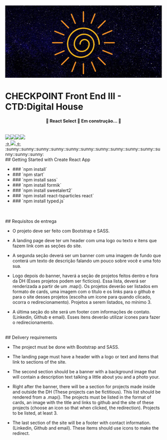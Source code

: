 
![DH](/src/Components/Imagens/Banner.jpg)

# CHECKPOINT Front End III - CTD:Digital House

<h4 align="center"> 
	🚧  React Select 🚀 Em construção...  🚧
</h4>
<br>
<img src="https://img.shields.io/badge/HTML5-E34F26?style=for-the-badge&logo=html5&logoColor=white"></img><img src="https://img.shields.io/badge/CSS3-1572B6?style=for-the-badge&logo=css3&logoColor=white"></img><img src="https://img.shields.io/badge/JavaScript-323330?style=for-the-badge&logo=javascript&logoColor=F7DF1E"></img><img src="https://img.shields.io/badge/React-20232A?style=for-the-badge&logo=react&logoColor=61DAFB"></img>
<br>
 <a href="https://vibrant-hawking-ad7957.netlify.app/" align-items-center> -> <img src="https://img.shields.io/badge/Netlify-00C7B7?style=for-the-badge&logo=netlify&logoColor=white"> <- </img></a>
<br>
:sunny::sunny::sunny::sunny::sunny::sunny::sunny::sunny::sunny::sunny::sunny::sunny::sunny:
<br>
## Getting Started with Create React App
<ul>
    <li>### `npm install`</li>
    <li>### `npm start`</li>
    <li>### `npm install sass`</li>
    <li>### `npm install formik`</li>
    <li>### `npm install sweetalert2`</li>
    <li>### `npm install react-tsparticles react`</li>
    <li>### `npm install typed.js`</li>
</ul>
<br>
<br>
## Requisitos de entrega

* O projeto deve ser feito com Bootstrap e SASS.

* A landing page deve ter um header com uma logo ou texto e itens que 
fazem link com as seções do site.

* A segunda seção deverá ser um banner com uma imagem de fundo que
conterá um texto de descrição falando um pouco sobre você e uma foto
sua.

* Logo depois do banner, haverá a seção de projetos feitos dentro e fora da
DH (Esses projetos podem ser fictícios). Essa lista, deverá ser renderizada
a partir de um .map(). Os projetos deverão ser listados em formato de
cards, uma imagem com o título e os links para o github e para o site
desses projetos (escolha um ícone para quando clicado, ocorra o
redirecionamento). Projetos a serem listados, no mínimo 3.

* A última seção do site será um footer com informações de contato.
(Linkedin, Github e email). Esses itens deverão utilizar ícones para fazer o
redirecionamento.

<br>
## Delivery requirements

* The project must be done with Bootstrap and SASS.

* The landing page must have a header with a logo or text and items that
link to sections of the site.

* The second section should be a banner with a background image that
will contain a description text talking a little about you and a photo
your.

* Right after the banner, there will be a section for projects made inside and outside the
DH (These projects can be fictitious). This list should be rendered
from a .map(). The projects must be listed in the format of
cards, an image with the title and links to github and the site
of these projects (choose an icon so that when clicked, the
redirection). Projects to be listed, at least 3.

* The last section of the site will be a footer with contact information.
(Linkedin, Github and email). These items should use icons to make the
redirect.